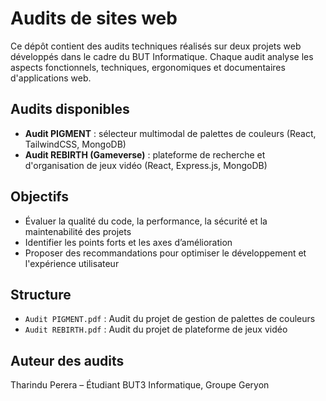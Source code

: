 # Audits de sites web

Ce dépôt contient des audits techniques réalisés sur deux projets web développés dans le cadre du BUT Informatique. Chaque audit analyse les aspects fonctionnels, techniques, ergonomiques et documentaires d'applications web.

## Audits disponibles

- **Audit PIGMENT** : sélecteur multimodal de palettes de couleurs (React, TailwindCSS, MongoDB)
- **Audit REBIRTH (Gameverse)** : plateforme de recherche et d'organisation de jeux vidéo (React, Express.js, MongoDB)

## Objectifs

- Évaluer la qualité du code, la performance, la sécurité et la maintenabilité des projets
- Identifier les points forts et les axes d’amélioration
- Proposer des recommandations pour optimiser le développement et l'expérience utilisateur

## Structure

- `Audit PIGMENT.pdf` : Audit du projet de gestion de palettes de couleurs
- `Audit REBIRTH.pdf` : Audit du projet de plateforme de jeux vidéo

## Auteur des audits

Tharindu Perera – Étudiant BUT3 Informatique, Groupe Geryon

